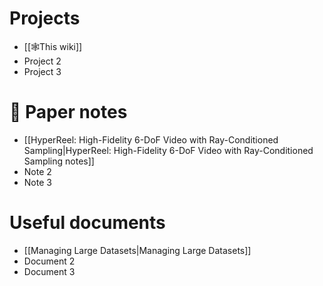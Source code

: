 # Projects
* [[🕸️This wiki]]
* Project 2
* Project 3

# 📜 Paper notes
* [[HyperReel: High-Fidelity 6-DoF Video with Ray-Conditioned Sampling|HyperReel: High-Fidelity 6-DoF Video with Ray-Conditioned Sampling notes]]
* Note 2
* Note 3

# Useful documents
* [[Managing Large Datasets|Managing Large Datasets]]
* Document 2
* Document 3
